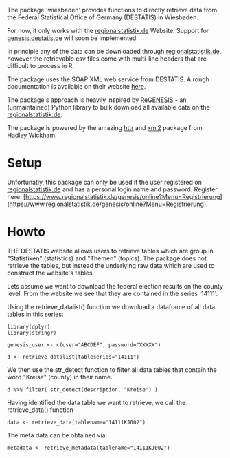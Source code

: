 The package 'wiesbaden' provides functions to directly retrieve data from the Federal Statistical Office of Germany (DESTATIS) in Wiesbaden. 

For now, it only works with the [regionalstatistik.de](https://www.regionalstatistik.de/genesis/online) Website. Support for [genesis.destatis.de](https://www-genesis.destatis.de/genesis/online) will soon be implemented. 

In principle any of the data can be downloaded through [regionalstatistik.de](https://www.regionalstatistik.de/genesis/online), however the retrievable csv files come with multi-line headers that are difficult to process in R. 

The package uses the SOAP XML web service from DESTATIS. A rough documentation is available on their website [here](https://www-genesis.destatis.de/genesis/online?Menu=Webservice). 

The package's approach is heavily inspired by [ReGENESIS](https://github.com/pudo/regenesis) - an (unmaintained) Python library to bulk download all available data on the [regionalstatistik.de](https://www.regionalstatistik.de/genesis/online). 

The package is powered by the amazing [httr](https://github.com/hadley/httr) and [xml2](https://github.com/hadley/xml2) package from [Hadley Wickham](http://hadley.nz/). 

# Setup 

Unfortunatly, this package can only be used if the user registered on [regionalstatistik.de](https://www.regionalstatistik.de/genesis/online) and has a personal login name and password. Register here: [https://www.regionalstatistik.de/genesis/online?Menu=Registrierung](https://www.regionalstatistik.de/genesis/online?Menu=Registrierung). 


# Howto 

THE DESTATIS website allows users to retrieve tables which are group in "Statistiken" (statistics) and "Themen" (topics). The  package does not retrieve the tables, but instead the underlying raw data which are used to construct the website's tables.

Lets assume we want to download the federal election results on the county level. From the website we see that they are contained in the series '14111'. 

Using the retrieve_datalist() function we download a dataframe of all data tables in this series: 

	library(dplyr)
	library(stringr)

	genesis_user <- c(user="ABCDEF", password="XXXXX")

	d <- retrieve_datalist(tableseries="14111")

We then use the str_detect function to filter all data tables that contain the word "Kreise" (county)
in their name. 

	d %>% filter( str_detect(description, "Kreise") ) 

Having identified the data table we want to retrieve, we call the retrieve_data() function

	data <- retrieve_data(tablename="14111KJ002")

The meta data can be obtained via:

	metadata <- retrieve_metadata(tablename="14111KJ002")

